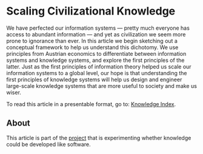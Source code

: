 # Scaling Civilizational Knowledge
We have perfected our information systems — pretty much everyone 
has access to abundant information — and yet as
civilization we seem more prone to ignorance than ever.
In this article we begin sketching out a conceptual
framework to help us understand this dichotomy.
We use principles from Austrian economics to differentiate
between information systems and knowledge systems, and explore
the first principles of the latter.
Just as the first principles of information theory helped
us scale our information systems to a global level,
our hope is that understanding the first principles
of knowledge systems will help us design and engineer
large-scale knowledge systems that are more useful to
society and make us wiser.

To read this article in a presentable format, go to: 
[Knowledge Index](https://knowledge.lukadover.com).

## About
This article is part of the [project](https://github.com/ldover/knowledge-ide)
that is experimenting whether knowledge could be developed
like software.







